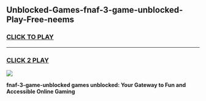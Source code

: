 
## Unblocked-Games-fnaf-3-game-unblocked-Play-Free-neems
<h3>
<a href="https://premium76.site?title=fnaf-3-game-unblocked&ref=21A">CLICK TO PLAY</a></h3>
<hr>

<h3>
<a href="https://premium76.site?title=fnaf-3-game-unblocked&ref=21A">CLICK 2 PLAY</a>
  
</h3>

<a href="https://premium76.site?title=fnaf-3-game-unblocked&ref=21A"><img src="https://clearcache.store/games.png"></a>


**fnaf-3-game-unblocked games unblocked: Your Gateway to Fun and Accessible Online Gaming**
